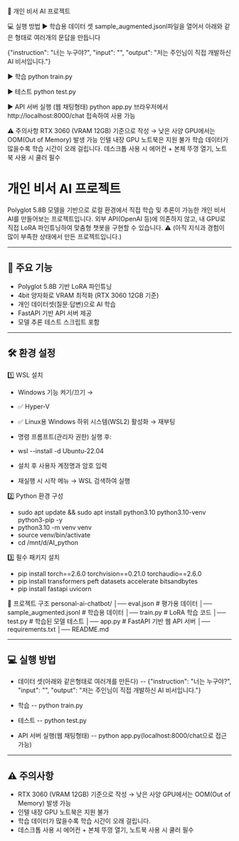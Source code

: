 🧠 개인 비서 AI 프로젝트






💻 실행 방법
▶ 학습용 데이터 셋
sample_augmented.jsonl파일을 열어서 아래와 같은 형태로 여러개의 문답을 만듭니다

{"instruction": "너는 누구야?", "input": "", "output": "저는 주인님이 직접 개발하신 AI 비서입니다."}

▶ 학습
python train.py

▶ 테스트
python test.py

▶ API 서버 실행 (웹 채팅형태)
python app.py
브라우저에서 http://localhost:8000/chat 접속하여 사용 가능

⚠️ 주의사항
RTX 3060 (VRAM 12GB) 기준으로 작성 → 낮은 사양 GPU에서는 OOM(Out of Memory) 발생 가능
인텔 내장 GPU 노트북은 지원 불가
학습 데이터가 많을수록 학습 시간이 오래 걸립니다.
데스크톱 사용 시 에어컨 + 본체 뚜껑 열기, 노트북 사용 시 쿨러 필수




# 개인 비서 AI 프로젝트

Polyglot 5.8B 모델을 기반으로 로컬 환경에서 직접 학습 및 추론이 가능한 개인 비서 AI를 만들어보는 프로젝트입니다.
외부 API(OpenAI 등)에 의존하지 않고, 내 GPU로 직접 LoRA 파인튜닝하여 맞춤형 챗봇을 구현할 수 있습니다.
⚠️ (아직 지식과 경험이 많이 부족한 상태에서 만든 프로젝트입니다.)


---
## 🚀 주요 기능
- Polyglot 5.8B 기반 LoRA 파인튜닝
- 4bit 양자화로 VRAM 최적화 (RTX 3060 12GB 기준)
- 개인 데이터셋(질문·답변)으로 AI 학습
- FastAPI 기반 API 서버 제공
- 모델 추론 테스트 스크립트 포함

---
## 🛠 환경 설정

1️⃣ WSL 설치
- Windows 기능 켜기/끄기 →
- ✅ Hyper-V
- ✅ Linux용 Windows 하위 시스템(WSL2) 활성화 → 재부팅

- 명령 프롬프트(관리자 권한) 실행 후:
- wsl --install -d Ubuntu-22.04
- 설치 후 사용자 계정명과 암호 입력
- 재실행 시 시작 메뉴 → WSL 검색하여 실행

2️⃣ Python 환경 구성
- sudo apt update && sudo apt install python3.10 python3.10-venv python3-pip -y
- python3.10 -m venv venv
- source venv/bin/activate
- cd /mnt/d/AI_python

3️⃣ 필수 패키지 설치
- pip install torch==2.6.0 torchvision==0.21.0 torchaudio==2.6.0
- pip install transformers peft datasets accelerate bitsandbytes
- pip install fastapi uvicorn

📂 프로젝트 구조
personal-ai-chatbot/
│── eval.json                 # 평가용 데이터
│── sample_augmented.jsonl     # 학습용 데이터
│── train.py                   # LoRA 학습 코드
│── test.py                    # 학습된 모델 테스트
│── app.py                     # FastAPI 기반 웹 API 서버
│── requirements.txt
│── README.md

---
## 💻 실행 방법

- 데이터 셋(아래와 같은형태로 여러개를 만든다)
-- {"instruction": "너는 누구야?", "input": "", "output": "저는 주인님이 직접 개발하신 AI 비서입니다."}

- 학습
-- python train.py

- 테스트
-- python test.py

- API 서버 실행(웹 채팅형태)
-- python app.py(localhost:8000/chat으로 접근가능)

---
## ⚠️ 주의사항
- RTX 3060 (VRAM 12GB) 기준으로 작성 → 낮은 사양 GPU에서는 OOM(Out of Memory) 발생 가능
- 인텔 내장 GPU 노트북은 지원 불가
- 학습 데이터가 많을수록 학습 시간이 오래 걸립니다.
- 데스크톱 사용 시 에어컨 + 본체 뚜껑 열기, 노트북 사용 시 쿨러 필수